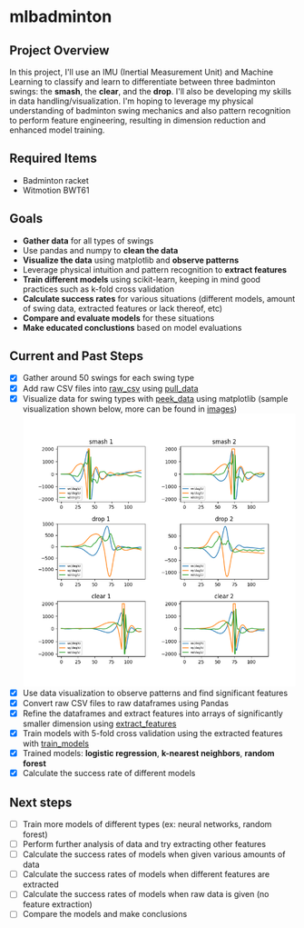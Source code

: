 # mlbadminton

## Project Overview
In this project, I'll use an IMU (Inertial Measurement Unit) and Machine Learning to classify and learn to differentiate between three badminton swings: the **smash**, the **clear**, and the **drop**. I'll also be developing my skills in data handling/visualization. I'm hoping to leverage my physical understanding of badminton swing mechanics and also pattern recognition to perform feature engineering, resulting in dimension reduction and enhanced model training.

## Required Items
- Badminton racket
- Witmotion BWT61

## Goals
- **Gather data** for all types of swings
- Use pandas and numpy to **clean the data**
- **Visualize the data** using matplotlib and **observe patterns**
- Leverage physical intuition and pattern recognition to **extract features**
- **Train different models** using scikit-learn, keeping in mind good practices such as k-fold cross validation
- **Calculate success rates** for various situations (different models, amount of swing data, extracted features or lack thereof, etc)
- **Compare and evaluate models** for these situations
- **Make educated conclustions** based on model evaluations

## Current and Past Steps
- [x] Gather around 50 swings for each swing type
- [x] Add raw CSV files into [raw_csv](https://github.com/ChoongGao/mlbadminton/tree/master/raw_csv) using [pull_data](https://github.com/ChoongGao/mlbadminton/blob/master/pull_data.py)
- [x] Visualize data for swing types with [peek_data](https://github.com/ChoongGao/mlbadminton/blob/master/peek_data.py) using matplotlib (sample visualization shown below, more can be found in [images](https://github.com/ChoongGao/mlbadminton/tree/master/images))
![Sample Visualization](https://github.com/ChoongGao/mlbadminton/blob/master/images/angular_velocity.png)
- [x] Use data visualization to observe patterns and find significant features
- [x] Convert raw CSV files to raw dataframes using Pandas
- [x] Refine the dataframes and extract features into arrays of significantly smaller dimension using [extract_features](https://github.com/ChoongGao/mlbadminton/blob/master/extract_features.py)
- [x] Train models with 5-fold cross validation using the extracted features with [train_models](https://github.com/ChoongGao/mlbadminton/blob/master/train_models.py)
- [x] Trained models: **logistic regression**, **k-nearest neighbors**, **random forest**
- [x] Calculate the success rate of different models

## Next steps
- [ ] Train more models of different types (ex: neural networks, random forest)
- [ ] Perform further analysis of data and try extracting other features
- [ ] Calculate the success rates of models when given various amounts of data
- [ ] Calculate the success rates of models when different features are extracted
- [ ] Calculate the success rates of models when raw data is given (no feature extraction)
- [ ] Compare the models and make conclusions
